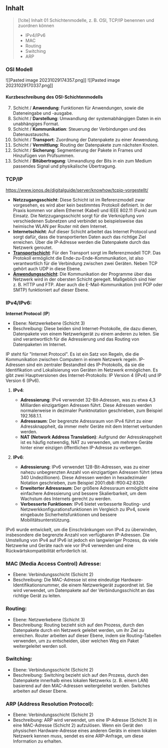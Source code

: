 
## Inhalt

> [!cite] Inhalt
> 01 Schichtenmodelle, z. B. OSI, TCP/IP benennen und zuordnen können
> 
> - ﻿﻿IPv4/IPv6
> - ﻿﻿МАС
> - ﻿﻿Routing
> - ﻿﻿Switching
> - ﻿﻿ARP

### OSI Modell


![[Pasted image 20231029174357.png]]
![[Pasted image 20231029170337.png]]
#### Kurzbeschreibung des OSI-Schichtenmodells

7. Schicht / **Anwendung**: Funktionen für Anwendungen, sowie die Dateneingabe und -ausgabe.  
6. Schicht / **Darstellung**: Umwandlung der systemabhängigen Daten in ein unabhängiges Format.  
5. Schicht / **Kommunikation**: Steuerung der Verbindungen und des Datenaustauschs.  
4. Schicht / **Transport**: Zuordnung der Datenpakete zu einer Anwendung.  
3. Schicht / **Vermittlung**: Routing der Datenpakete zum nächsten Knoten.  
2. Schicht / **Sicherung**: Segmentierung der Pakete in Frames und Hinzufügen von Prüfsummen.  
1. Schicht / **Bitübertragung**: Umwandlung der Bits in ein zum Medium passendes Signal und physikalische Übertragung.
### TCP/IP

https://www.ionos.de/digitalguide/server/knowhow/tcpip-vorgestellt/

- **Netzzugangsschicht**: Diese Schicht ist im Referenzmodell zwar vorgesehen, es wird aber kein bestimmtes Protokoll definiert. In der Praxis kommen vor allem Ethernet (Kabel) und IEEE 802.11 (Funk) zum Einsatz. Die Netzzugangsschicht sorgt für die Verknüpfung von verschiedenen Subnetzen und verbindet so beispielsweise das heimische WLAN per Router mit dem Internet.
- **Internetschicht**: Auf dieser Schicht arbeitet das Internet Protocol und sorgt dafür, dass die transportierten Daten auch das richtige Ziel erreichen. Über die IP-Adresse werden die Datenpakete durch das Netzwerk geroutet.
- **[Transportschicht](https://www.ionos.de/digitalguide/server/knowhow/transportschicht/ "Transportschicht")**: Für den Transport sorgt im Referenzmodell TCP. Das Protokoll ermöglicht die Ende-zu-Ende-Kommunikation, ist also verantwortlich für die Verbindung zwischen zwei Geräten. Neben TCP gehört auch UDP in diese Ebene.
- **[Anwendungsschicht](https://www.ionos.de/digitalguide/server/knowhow/anwendungsschicht/ "Anwendungsschicht")**: Die Kommunikation der Programme über das Netzwerk wird in der obersten Schicht geregelt. Maßgeblich sind hier z. B. HTTP und FTP. Aber auch die E-Mail-Kommunikation (mit POP oder SMTP) funktioniert auf dieser Ebene.
### **IPv4/IPv6**:

**Internet Protocol** (**IP**)
 
- Ebene: Netzwerkebene (Schicht 3)
- Beschreibung: Diese beiden sind Internet-Protokolle, die dazu dienen, Datenpakete von einem Netzwerkgerät zu einem anderen zu leiten. Sie sind verantwortlich für die Adressierung und das Routing von Datenpaketen im Internet.

IP steht für "Internet Protocol". Es ist ein Satz von Regeln, die die Kommunikation zwischen Computern in einem Netzwerk regeln. IP-Adressen sind ein zentraler Bestandteil des IP-Protokolls, da sie die Identifikation und Lokalisierung von Geräten im Netzwerk ermöglichen. Es gibt zwei Hauptversionen des Internet-Protokolls: IP Version 4 (IPv4) und IP Version 6 (IPv6).

1. **IPv4**:
    
    - **Adressierung**: IPv4 verwendet 32-Bit-Adressen, was zu etwa 4,3 Milliarden einzigartigen Adressen führt. Diese Adressen werden normalerweise in dezimaler Punktnotation geschrieben, zum Beispiel 192.168.1.1.
    - **Adressraum**: Der begrenzte Adressraum von IPv4 führt zu einer Adressknappheit, da immer mehr Geräte mit dem Internet verbunden werden.
    - **NAT (Network Address Translation)**: Aufgrund der Adressknappheit ist es häufig notwendig, NAT zu verwenden, um mehrere Geräte hinter einer einzigen öffentlichen IP-Adresse zu verbergen.
2. **IPv6**:
    
    - **Adressierung**: IPv6 verwendet 128-Bit-Adressen, was zu einer nahezu unbegrenzten Anzahl von einzigartigen Adressen führt (etwa 340 Undezillionen). Diese Adressen werden in hexadezimaler Notation geschrieben, zum Beispiel 2001:db8::ff00:42:8329.
    - **Erweiterter Adressraum**: Der größere Adressraum ermöglicht eine einfachere Adressierung und bessere Skalierbarkeit, um dem Wachstum des Internets gerecht zu werden.
    - **Verbesserte Funktionen**: IPv6 bietet verbesserte Routing- und Netzwerkkonfigurationsfunktionen im Vergleich zu IPv4, sowie eingebaute Sicherheitsfunktionen und bessere Mobilitätsunterstützung.

IPv6 wurde entwickelt, um die Einschränkungen von IPv4 zu überwinden, insbesondere die begrenzte Anzahl von verfügbaren IP-Adressen. Die Umstellung von IPv4 auf IPv6 ist jedoch ein langwieriger Prozess, da viele Netzwerke und Geräte nach wie vor IPv4 verwenden und eine Rückwärtskompatibilität erforderlich ist.

### **MAC (Media Access Control) Adresse**:

- Ebene: Verbindungsschicht (Schicht 2)
- Beschreibung: Die MAC-Adresse ist eine eindeutige Hardware-Identifikationsnummer, die einem Netzwerkgerät zugeordnet ist. Sie wird verwendet, um Datenpakete auf der Verbindungsschicht an das richtige Gerät zu leiten.

### **Routing**:

- Ebene: Netzwerkebene (Schicht 3)
- Beschreibung: Routing bezieht sich auf den Prozess, durch den Datenpakete durch ein Netzwerk geleitet werden, um ihr Ziel zu erreichen. Router arbeiten auf dieser Ebene, indem sie Routing-Tabellen verwenden, um zu entscheiden, über welchen Weg ein Paket weitergeleitet werden soll.

### **Switching**:

- Ebene: Verbindungsschicht (Schicht 2)
- Beschreibung: Switching bezieht sich auf den Prozess, durch den Datenpakete innerhalb eines lokalen Netzwerks (z. B. einem LAN) basierend auf den MAC-Adressen weitergeleitet werden. Switches arbeiten auf dieser Ebene.

### **ARP (Address Resolution Protocol)**:
    
- Ebene: Verbindungsschicht (Schicht 2)
- Beschreibung: ARP wird verwendet, um eine IP-Adresse (Schicht 3) in eine MAC-Adresse (Schicht 2) aufzulösen. Wenn ein Gerät den physischen Hardware-Adresse eines anderen Geräts in einem lokalen Netzwerk kennen muss, sendet es eine ARP-Anfrage, um diese Information zu erhalten.

